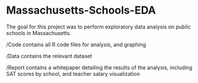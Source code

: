 # Massachusetts-Schools-EDA

The goal for this project was to perform exploratory data analysis on public schools in Massachusetts. 

/Code contains all R code files for analysis, and graphing

/Data contains the relevant dataset

/Report contains a whitepaper detailing the results of the analysis, including SAT scores by school, and teacher salary visualization 
